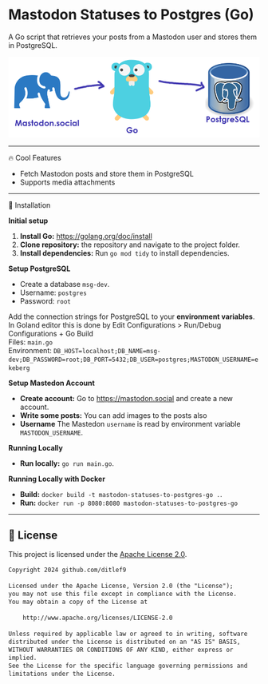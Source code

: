 # Mastodon Statuses to Postgres (Go)


A Go script that retrieves your posts from a Mastodon user and stores them in PostgreSQL.

![Mastodon Statuses to Postgres (Go) Logo](docs/mastodon-status-to-postgres-go-logo.png)


---

🔥 Cool Features
* Fetch Mastodon posts and store them in PostgreSQL
* Supports media attachments
--- 

🚀 Installation

**Initial setup**<br>
1. **Install Go:** https://golang.org/doc/install
2. **Clone repository:** the repository and navigate to the project folder.
3. **Install dependencies:** Run `go mod tidy` to install dependencies.

**Setup PostgreSQL**<br>
* Create a database `msg-dev`.
* Username: `postgres`
* Password: `root`

Add the connection strings for PostgreSQL to your **environment variables**.
In Goland editor this is done by
Edit Configurations > Run/Debug Configurations + Go Build<br>
Files: `main.go`<br>
Environment: `DB_HOST=localhost;DB_NAME=msg-dev;DB_PASSWORD=root;DB_PORT=5432;DB_USER=postgres;MASTODON_USERNAME=ekeberg`<br>

**Setup Mastedon Account**<br>
* **Create account:** Go to https://mastodon.social and create a new account. <br>
* **Write some posts:** You can add images to the posts also
* **Username** The Mastedon `username` is read by environment variable `MASTODON_USERNAME`.


**Running Locally**<br>
* **Run locally:** `go run main.go`.


**Running Locally with Docker**<br>
* **Build:** `docker build -t mastodon-statuses-to-postgres-go .`.
* **Run:** `docker run -p 8080:8080 mastodon-statuses-to-postgres-go`



---

## 📖 License

This project is licensed under the
[Apache License 2.0](https://www.apache.org/licenses/LICENSE-2.0).

```
Copyright 2024 github.com/ditlef9

Licensed under the Apache License, Version 2.0 (the "License");
you may not use this file except in compliance with the License.
You may obtain a copy of the License at

    http://www.apache.org/licenses/LICENSE-2.0

Unless required by applicable law or agreed to in writing, software
distributed under the License is distributed on an "AS IS" BASIS,
WITHOUT WARRANTIES OR CONDITIONS OF ANY KIND, either express or implied.
See the License for the specific language governing permissions and
limitations under the License.
```
